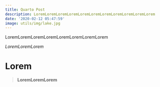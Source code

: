 ```yaml
---
title: Quarto Post
description: LoremLoremLoremLoremLoremLoremLoremLoremLoremLoremLorem
date: '2020-02-12 05:47:59'
image: utils/img/lake.jpg
---
```

LoremLoremLoremLoremLoremLoremLoremLorem

*LoremLoremLorem*

# Lorem

> **LoremLoremLorem**
